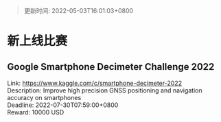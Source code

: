 > 更新时间: 2022-05-03T16:01:03+0800 

# 新上线比赛


## Google Smartphone Decimeter Challenge 2022
Link: https://www.kaggle.com/c/smartphone-decimeter-2022  
Description: Improve high precision GNSS positioning and navigation accuracy on smartphones  
Deadline: 2022-07-30T07:59:00+0800  
Reward: 10000 USD  

